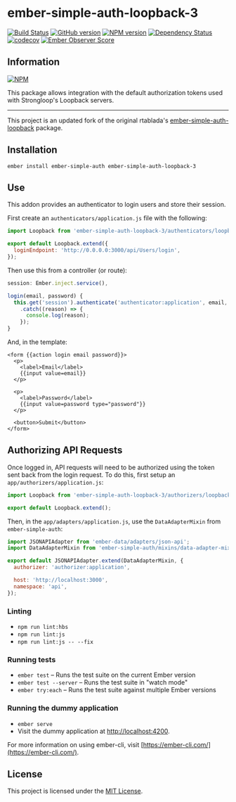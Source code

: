 
# ember-simple-auth-loopback-3

[![Build Status](https://travis-ci.org/shokmaster/ember-simple-auth-loopback-3.svg?branch=master)](https://travis-ci.org/shokmaster/ember-simple-auth-loopback-3)
[![GitHub version](https://badge.fury.io/gh/shokmaster%2Fember-simple-auth-loopback-3.svg)](https://badge.fury.io/gh/shokmaster%2Fember-simple-auth-loopback-3)
[![NPM version](https://badge.fury.io/js/ember-simple-auth-loopback-3.svg)](https://badge.fury.io/js/ember-simple-auth-loopback-3)
[![Dependency Status](https://david-dm.org/shokmaster/ember-simple-auth-loopback-3.svg)](https://david-dm.org/shokmaster/ember-simple-auth-loopback-3)
[![codecov](https://codecov.io/gh/shokmaster/ember-simple-auth-loopback-3/branch/master/graph/badge.svg)](https://codecov.io/gh/shokmaster/ember-simple-auth-loopback-3)
[![Ember Observer Score](https://emberobserver.com/badges/ember-simple-auth-loopback-3.svg)](https://emberobserver.com/addons/ember-simple-auth-loopback-3)

## Information

[![NPM](https://nodei.co/npm/ember-simple-auth-loopback-3.png?downloads=true&downloadRank=true)](https://nodei.co/npm/ember-simple-auth-loopback-3/)

This package allows integration with the default authorization tokens used with Strongloop's Loopback servers.

---

This project is an updated fork of the original rtablada's [ember-simple-auth-loopback](https://github.com/rtablada/ember-simple-auth-loopback) package.

## Installation

```
ember install ember-simple-auth ember-simple-auth-loopback-3
```

## Use

This addon provides an authenticator to login users and store their session.

First create an `authenticators/application.js` file with the following:

```js
import Loopback from 'ember-simple-auth-loopback-3/authenticators/loopback';

export default Loopback.extend({
  loginEndpoint: 'http://0.0.0.0:3000/api/Users/login',
});
```

Then use this from a controller (or route):

```js
session: Ember.inject.service(),

login(email, password) {
  this.get('session').authenticate('authenticator:application', email, password)
    .catch((reason) => {
      console.log(reason);
    });
}
```

And, in the template:

```htmlbars
<form {{action login email password}}>
  <p>
    <label>Email</label>
    {{input value=email}}
  </p>

  <p>
    <label>Password</label>
    {{input value=password type="password"}}
  </p>

  <button>Submit</button>
</form>
```

## Authorizing API Requests

Once logged in, API requests will need to be authorized using the token sent back from the login request.
To do this, first setup an `app/authorizers/application.js`:

```js
import Loopback from 'ember-simple-auth-loopback-3/authorizers/loopback';

export default Loopback.extend();
```

Then, in the `app/adapters/application.js`, use the `DataAdapterMixin` from `ember-simple-auth`:

```js
import JSONAPIAdapter from 'ember-data/adapters/json-api';
import DataAdapterMixin from 'ember-simple-auth/mixins/data-adapter-mixin';

export default JSONAPIAdapter.extend(DataAdapterMixin, {
  authorizer: 'authorizer:application',

  host: 'http://localhost:3000',
  namespace: 'api',
});
```

### Linting

* `npm run lint:hbs`
* `npm run lint:js`
* `npm run lint:js -- --fix`

### Running tests

* `ember test` – Runs the test suite on the current Ember version
* `ember test --server` – Runs the test suite in "watch mode"
* `ember try:each` – Runs the test suite against multiple Ember versions

### Running the dummy application

* `ember serve`
* Visit the dummy application at [http://localhost:4200](http://localhost:4200).

For more information on using ember-cli, visit [https://ember-cli.com/](https://ember-cli.com/).

License
------------------------------------------------------------------------------

This project is licensed under the [MIT License](LICENSE.md).
